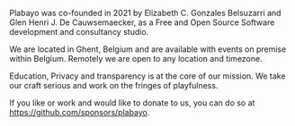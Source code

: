 Plabayo was co-founded in 2021 by Elizabeth C. Gonzales Belsuzarri and Glen Henri J. De Cauwsemaecker,
as a Free and Open Source Software development and consultancy studio.

We are located in Ghent, Belgium and are available with events on premise within Belgium.
Remotely we are open to any location and timezone.

Education, Privacy and transparency is at the core of our mission.
We take our craft serious and work on the fringes of playfulness.

If you like or work and would like to donate to us, you can do so at <https://github.com/sponsors/plabayo>.
